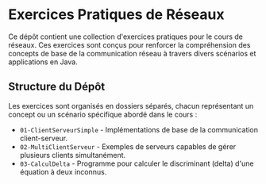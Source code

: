 # Exercices Pratiques de Réseaux

Ce dépôt contient une collection d'exercices pratiques pour le cours de réseaux. Ces exercices sont conçus pour renforcer la compréhension des concepts de base de la communication réseau à travers divers scénarios et applications en Java.

## Structure du Dépôt

Les exercices sont organisés en dossiers séparés, chacun représentant un concept ou un scénario spécifique abordé dans le cours :

- `01-ClientServeurSimple` - Implémentations de base de la communication client-serveur.
- `02-MultiClientServeur` - Exemples de serveurs capables de gérer plusieurs clients simultanément.
- `03-CalculDelta` - Programme pour calculer le discriminant (delta) d'une équation à deux inconnus.


